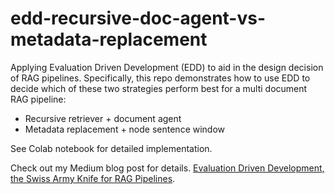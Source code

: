 # edd-recursive-doc-agent-vs-metadata-replacement
Applying Evaluation Driven Development (EDD) to aid in the design decision of RAG pipelines. Specifically, this repo demonstrates how to use EDD to decide which of these two strategies perform best for a multi document RAG pipeline:

* Recursive retriever + document agent
* Metadata replacement + node sentence window

See Colab notebook for detailed implementation.

Check out my Medium blog post for details. [Evaluation Driven Development, the Swiss Army Knife for RAG Pipelines](https://levelup.gitconnected.com/evaluation-driven-development-the-swiss-army-knife-for-rag-pipelines-dba24218d47e?sk=6cb81d764cd44a0cf117fe475725bc1d).

